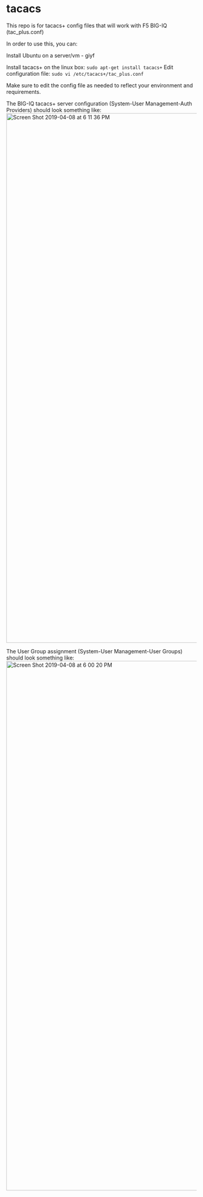 # tacacs
This repo is for tacacs+ config files that will work with F5 BIG-IQ (tac_plus.conf)

In order to use this, you can:

Install Ubuntu on a server/vm - giyf

Install tacacs+ on the linux box: 
```sudo apt-get install tacacs+```
Edit configuration file:
```sudo vi /etc/tacacs+/tac_plus.conf```

Make sure to edit the config file as needed to reflect your environment and requirements. 

The BIG-IQ tacacs+ server configuration (System-User Management-Auth Providers) should look something like: 
<img width="1398" alt="Screen Shot 2019-04-08 at 6 11 36 PM" src="https://user-images.githubusercontent.com/12305166/55766509-d1b57580-5a29-11e9-98a6-fb430d219b6c.png">


The User Group assignment (System-User Management-User Groups) should look something like:
<img width="1398" alt="Screen Shot 2019-04-08 at 6 00 20 PM" src="https://user-images.githubusercontent.com/12305166/55766187-51dadb80-5a28-11e9-817f-c3f9584b202e.png">
